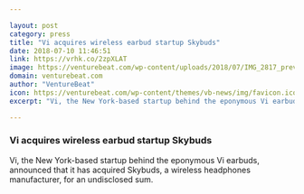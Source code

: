 ```yaml
---

layout: post
category: press
title: "Vi acquires wireless earbud startup Skybuds"
date: 2018-07-10 11:46:51
link: https://vrhk.co/2zpXLAT
image: https://venturebeat.com/wp-content/uploads/2018/07/IMG_2817_preview-1.jpeg?fit=578%2C413&strip=all
domain: venturebeat.com
author: "VentureBeat"
icon: https://venturebeat.com/wp-content/themes/vb-news/img/favicon.ico
excerpt: "Vi, the New York-based startup behind the eponymous Vi earbuds, announced that it has acquired Skybuds, a wireless headphones manufacturer, for an undisclosed sum."

---
```


### Vi acquires wireless earbud startup Skybuds

Vi, the New York-based startup behind the eponymous Vi earbuds, announced that it has acquired Skybuds, a wireless headphones manufacturer, for an undisclosed sum.